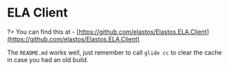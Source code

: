 

# ELA Client

?> You can find this at - [https://github.com/elastos/Elastos.ELA.Client](https://github.com/elastos/Elastos.ELA.Client)

The `README.md` works well, just remember to call `glide cc` to clear the cache in case you had an old build.
